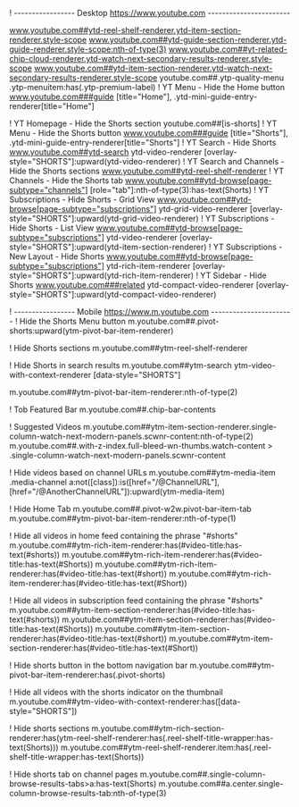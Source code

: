 ! ----------------- Desktop https://www.youtube.com -----------------------

www.youtube.com##ytd-reel-shelf-renderer.ytd-item-section-renderer.style-scope
www.youtube.com##ytd-guide-section-renderer.ytd-guide-renderer.style-scope:nth-of-type(3)
www.youtube.com##yt-related-chip-cloud-renderer.ytd-watch-next-secondary-results-renderer.style-scope
www.youtube.com##ytd-item-section-renderer.ytd-watch-next-secondary-results-renderer.style-scope
youtube.com##.ytp-quality-menu .ytp-menuitem:has(.ytp-premium-label)
! YT Menu - Hide the Home button
www.youtube.com###guide [title="Home"], .ytd-mini-guide-entry-renderer[title="Home"]

! YT Homepage - Hide the Shorts section
youtube.com##[is-shorts]
! YT Menu - Hide the Shorts button
www.youtube.com###guide [title="Shorts"], .ytd-mini-guide-entry-renderer[title="Shorts"]
! YT Search - Hide Shorts
www.youtube.com##ytd-search ytd-video-renderer [overlay-style="SHORTS"]:upward(ytd-video-renderer)
! YT Search and Channels - Hide the Shorts sections
www.youtube.com##ytd-reel-shelf-renderer
! YT Channels - Hide the Shorts tab
www.youtube.com##ytd-browse[page-subtype="channels"] [role="tab"]:nth-of-type(3):has-text(Shorts)
! YT Subscriptions - Hide Shorts - Grid View
www.youtube.com##ytd-browse[page-subtype="subscriptions"] ytd-grid-video-renderer [overlay-style="SHORTS"]:upward(ytd-grid-video-renderer)
! YT Subscriptions - Hide Shorts - List View
www.youtube.com##ytd-browse[page-subtype="subscriptions"] ytd-video-renderer [overlay-style="SHORTS"]:upward(ytd-item-section-renderer)
! YT Subscriptions - New Layout - Hide Shorts
www.youtube.com##ytd-browse[page-subtype="subscriptions"] ytd-rich-item-renderer [overlay-style="SHORTS"]:upward(ytd-rich-item-renderer)
! YT Sidebar - Hide Shorts
www.youtube.com###related ytd-compact-video-renderer [overlay-style="SHORTS"]:upward(ytd-compact-video-renderer)


! ----------------- Mobile https://www.m.youtube.com -----------------------
! Hide the Shorts Menu button
m.youtube.com##.pivot-shorts:upward(ytm-pivot-bar-item-renderer)

! Hide Shorts sections
m.youtube.com##ytm-reel-shelf-renderer

! Hide Shorts in search results
m.youtube.com##ytm-search ytm-video-with-context-renderer [data-style="SHORTS"]

m.youtube.com##ytm-pivot-bar-item-renderer:nth-of-type(2)

! Tob Featured Bar
m.youtube.com##.chip-bar-contents

! Suggested Videos
m.youtube.com##ytm-item-section-renderer.single-column-watch-next-modern-panels.scwnr-content:nth-of-type(2)
m.youtube.com##.with-z-index.full-bleed-wn-thumbs.watch-content > .single-column-watch-next-modern-panels.scwnr-content

! Hide videos based on channel URLs
m.youtube.com##ytm-media-item .media-channel a:not([class]):is([href="/@ChannelURL"], [href="/@AnotherChannelURL"]):upward(ytm-media-item)

! Hide Home Tab
m.youtube.com##.pivot-w2w.pivot-bar-item-tab
m.youtube.com##ytm-pivot-bar-item-renderer:nth-of-type(1)

! Hide all videos in home feed containing the phrase "#shorts"
m.youtube.com##ytm-rich-item-renderer:has(#video-title:has-text(#shorts))
m.youtube.com##ytm-rich-item-renderer:has(#video-title:has-text(#Shorts))
m.youtube.com##ytm-rich-item-renderer:has(#video-title:has-text(#short))
m.youtube.com##ytm-rich-item-renderer:has(#video-title:has-text(#Short))

! Hide all videos in subscription feed containing the phrase "#shorts"
m.youtube.com##ytm-item-section-renderer:has(#video-title:has-text(#shorts))
m.youtube.com##ytm-item-section-renderer:has(#video-title:has-text(#Shorts))
m.youtube.com##ytm-item-section-renderer:has(#video-title:has-text(#short))
m.youtube.com##ytm-item-section-renderer:has(#video-title:has-text(#Short))

! Hide shorts button in the bottom navigation bar
m.youtube.com##ytm-pivot-bar-item-renderer:has(.pivot-shorts)

! Hide all videos with the shorts indicator on the thumbnail
m.youtube.com##ytm-video-with-context-renderer:has([data-style="SHORTS"])

! Hide shorts sections
m.youtube.com##ytm-rich-section-renderer:has(ytm-reel-shelf-renderer:has(.reel-shelf-title-wrapper:has-text(Shorts)))
m.youtube.com##ytm-reel-shelf-renderer.item:has(.reel-shelf-title-wrapper:has-text(Shorts))

! Hide shorts tab on channel pages
m.youtube.com##.single-column-browse-results-tabs>a:has-text(Shorts)
m.youtube.com##a.center.single-column-browse-results-tab:nth-of-type(3)
